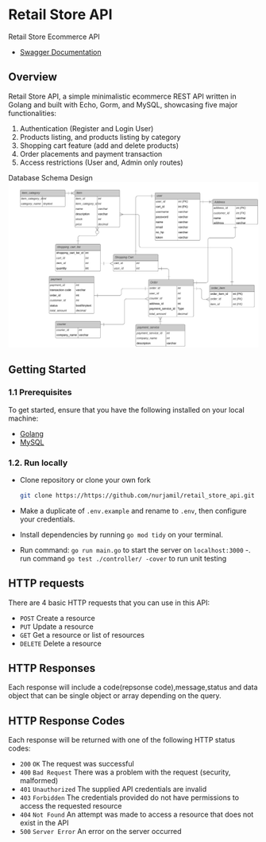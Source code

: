 # Retail Store API

Retail Store Ecommerce API
- [Swagger Documentation](https://app.swaggerhub.com/apis-docs/a4443/retail_store/1.0.0-oas3#/)

## Overview

Retail Store API, a simple minimalistic ecommerce REST API written in Golang and built with Echo, Gorm, and MySQL, showcasing five major functionalities:

1. Authentication (Register and Login User)
2. Products listing, and products listing by category
3. Shopping cart feature (add and delete products)
4. Order placements and payment transaction
5. Access restrictions (User and, Admin only routes)

Database Schema Design
![Database Schema Design](/docs/erd.png)

## Getting Started

### 1.1 Prerequisites

To get started, ensure that you have the following installed on your local machine:

- [Golang](https://golang.org/dl/)
- [MySQL](https://www.mysql.com/downloads/)

### 1.2. Run locally

- Clone repository or clone your own fork

  ```bash
  git clone https://https://github.com/nurjamil/retail_store_api.git
  ```

- Make a duplicate of `.env.example` and rename to `.env`, then configure your credentials.
- Install dependencies by running `go mod tidy` on your terminal.
- Run command: `go run main.go` to start the server on `localhost:3000`
  -. run command `go test ./controller/ -cover` to run unit testing

## HTTP requests

There are 4 basic HTTP requests that you can use in this API:

- `POST` Create a resource
- `PUT` Update a resource
- `GET` Get a resource or list of resources
- `DELETE` Delete a resource

## HTTP Responses

Each response will include a code(repsonse code),message,status and data object that can be single object or array depending on the query.

## HTTP Response Codes

Each response will be returned with one of the following HTTP status codes:

- `200` `OK` The request was successful
- `400` `Bad Request` There was a problem with the request (security, malformed)
- `401` `Unauthorized` The supplied API credentials are invalid
- `403` `Forbidden` The credentials provided do not have permissions to access the requested resource
- `404` `Not Found` An attempt was made to access a resource that does not exist in the API
- `500` `Server Error` An error on the server occurred
